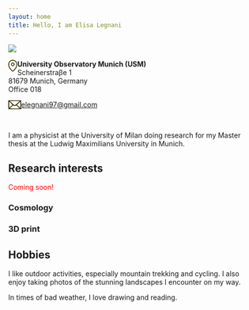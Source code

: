 ```yaml
---
layout: home
title: Hello, I am Elisa Legnani
---
```


<img class="circular-img" align="left" width=230 src="https://user-images.githubusercontent.com/62106779/137625586-57dcda5d-302e-4226-bc19-102b6a67537b.jpg"/>

<br>

<img class="thumbnail-img" align="left" height=24 src="/assets/img/img_location.png"/> **University Observatory Munich (USM)** <br>
Scheinerstraβe 1 <br>
81679 Munich, Germany <br>
Office 018

<img class="thumbnail-img" align="left" height=18 src="/assets/img/img_mail.png"/> [elegnani97@gmail.com](mailto:elegnani97@gmail.com)

<br>

I am a physicist at the University of Milan doing research for my Master thesis at the Ludwig Maximilians University in Munich.

## Research interests

<p style="color:red">Coming soon!</p>

### Cosmology

### 3D print

## Hobbies

I like outdoor activities, especially mountain trekking and cycling. I also enjoy taking photos of the stunning landscapes I encounter on my way.

In times of bad weather, I love drawing and reading.
